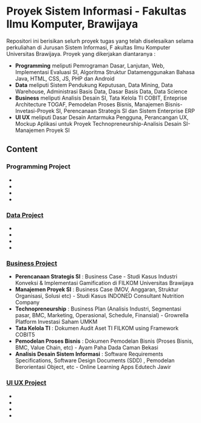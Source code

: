 # Proyek Sistem Informasi - Fakultas Ilmu Komputer, Brawijaya
Repositori ini berisikan selurh proyek tugas yang telah diselesaikan selama perkuliahan di Jurusan Sistem Informasi, F
akultas Ilmu Komputer Universitas Brawijaya. Proyek yang dikerjakan diantaranya :
- <b>Programming</b> meliputi Pemrograman Dasar, Lanjutan, Web, Implementasi Evaluasi SI, Algoritma Struktur Datamenggunakan Bahasa Java, HTML, CSS, JS, PHP dan Android
- <b>Data</b> meliputi Sistem Pendukung Keputusan, Data Mining, Data Warehouse, Administrasi Basis Data, Dasar Basis Data, Data Science
- <b>Business</b> meliputi Analisis Desain SI, Tata Kelola TI COBIT, Enteprise Architecture TOGAF, Pemodelan Proses Bisnis, Manajemen Bisnis-Invetasi-Proyek SI, Perencanaan Strategis SI dan Sistem Enterprise ERP
- <b>UI UX</b> meliputi Dasar Desain Antarmuka Pengguna, Perancangan UX, Mockup Aplikasi untuk Proyek Technopreneurship-Analisis Desain SI-Manajemen Proyek SI 

## Content 
### Programming Project
- <b> </b>
- <b> </b>
- <b> </b>
- <b> </b>
    
### [Data Project](https://github.com/nandanarifqii/ALL-ProjectKuliah/tree/main/DataProject)
  * <b> </b>
  * <b> </b>
  * <b> </b>
  * <b> </b>

### [Business Project](https://github.com/nandanarifqii/ALL-ProjectKuliah/tree/main/BusinessProject)
  * <b>Perencanaan Strategis SI</b> : Business Case - Studi Kasus Industri Konveksi & Implementasi Gamification di FILKOM Universitas Brawijaya
  * <b>Manajemen Proyek SI</b> : Business Case (MOV, Anggaran, Struktur Organisasi, Solusi etc) - Studi Kasus INDONED Consultant Nutrition Company
  * <b>Technopreneurship</b> : Business Plan (Analisis Industri, Segmentasi pasar, BMC, Marketing, Operasional, Schedule, Finansial) - Growrella Platform Investasi Saham UMKM
  * <b>Tata Kelola TI</b> : Dokumen Audit Aset TI FILKOM using Framework COBIT5
  * <b>Pemodelan Proses Bisnis</b> : Dokumen Pemodelan Bisnis (Proses Bisnis, BMC, Value Chain, etc) - Ayam Paha Dada Caman Bekasi
  * <b>Analisis Desain Sistem Informasi</b> :  Software Requirements Specifications, Software Design Documents (SDD) , Pemodelan Berorientasi Object, etc - Online Learning Apps Edutech Jawir

### [UI UX Project](https://github.com/nandanarifqii/ALL-ProjectKuliah/tree/main/UIUXProject)
  * <b> </b>
  * <b> </b>
  * <b> </b>
  * <b> </b>

